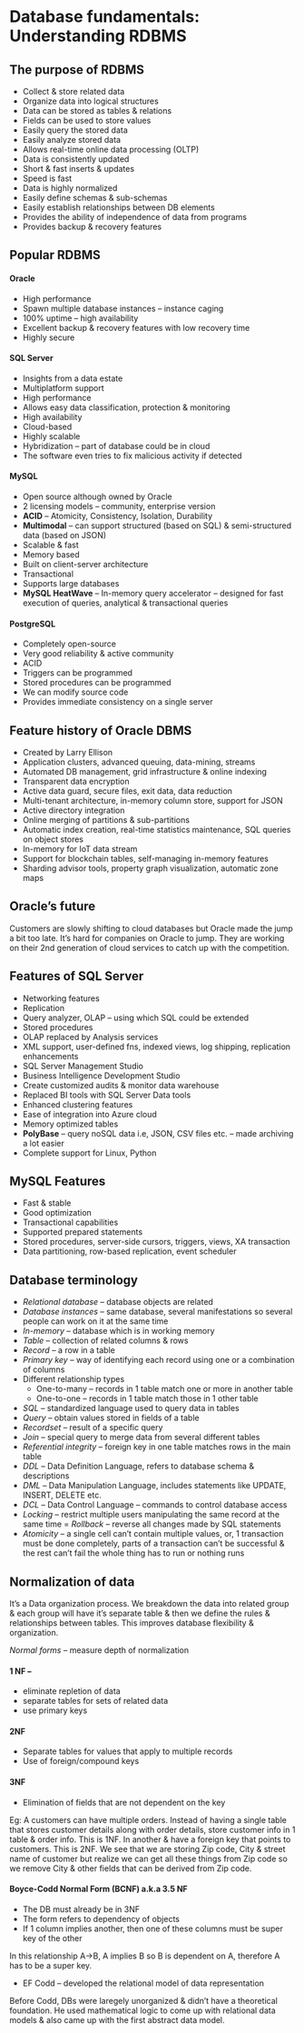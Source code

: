 # Database fundamentals: Understanding RDBMS

## The purpose of RDBMS
- Collect & store related data
- Organize data into logical structures
- Data can be stored as tables & relations
- Fields can be used to store values
- Easily query the stored data
- Easily analyze stored data
- Allows real-time online data processing (OLTP)
- Data is consistently updated
- Short & fast inserts & updates
- Speed is fast
- Data is highly normalized
- Easily define schemas & sub-schemas
- Easily establish relationships between DB elements
- Provides the ability of independence of data from programs
- Provides backup & recovery features

## Popular RDBMS
#### Oracle
- High performance
- Spawn multiple database instances – instance caging
- 100% uptime – high availability
- Excellent backup & recovery features with low recovery time
- Highly secure

#### SQL Server 
- Insights from a data estate
- Multiplatform support
- High performance
- Allows easy data classification, protection & monitoring
- High availability
- Cloud-based
- Highly scalable
- Hybridization – part of database could be in cloud
- The software even tries to fix malicious activity if detected

#### MySQL
- Open source although owned by Oracle
- 2 licensing models – community, enterprise version
- **ACID** – Atomicity, Consistency, Isolation, Durability
- **Multimodal** – can support structured (based on SQL) & semi-structured data (based on JSON)
- Scalable & fast
- Memory based
- Built on client-server architecture
- Transactional
- Supports large databases
- **MySQL HeatWave** – In-memory query accelerator – designed for fast execution of queries, analytical & transactional queries

#### PostgreSQL
- Completely open-source
- Very good reliability & active community
- ACID
- Triggers can be programmed
- Stored procedures can be programmed
- We can modify source code
- Provides immediate consistency on a single server

## Feature history of Oracle DBMS
- Created by Larry Ellison
- Application clusters, advanced queuing, data-mining, streams
- Automated DB management, grid infrastructure & online indexing
- Transparent data encryption
- Active data guard, secure files, exit data, data reduction
- Multi-tenant architecture, in-memory column store, support for JSON
- Active directory integration
- Online merging of partitions & sub-partitions
- Automatic index creation, real-time statistics maintenance, SQL queries on object stores
- In-memory for IoT data stream
- Support for blockchain tables, self-managing in-memory features
- Sharding advisor tools, property graph visualization, automatic zone maps

## Oracle’s future
Customers are slowly shifting to cloud databases but Oracle made the jump a bit too late. It’s hard for companies on Oracle to jump. They are working on their 2nd generation of cloud services to catch up with the competition.

## Features of SQL Server
- Networking features
- Replication
- Query analyzer, OLAP – using which SQL could be extended
- Stored procedures
- OLAP replaced by Analysis services
- XML support, user-defined fns, indexed views, log shipping, replication enhancements
- SQL Server Management Studio
- Business Intelligence Development Studio
- Create customized audits & monitor data warehouse
- Replaced BI tools with SQL Server Data tools
- Enhanced clustering features
- Ease of integration into Azure cloud
- Memory optimized tables
- **PolyBase** – query noSQL data i.e, JSON, CSV files etc. – made archiving a lot easier
- Complete support for Linux, Python

## MySQL Features
- Fast & stable
- Good optimization
- Transactional capabilities
- Supported prepared statements
- Stored procedures, server-side cursors, triggers, views, XA transaction
- Data partitioning, row-based replication, event scheduler

## Database terminology
- *Relational database* – database objects are related
- *Database instances* – same database, several manifestations so several people can work on it at the same time
- *In-memory* – database which is in working memory
- *Table* – collection of related columns & rows
- *Record* – a row in a table
- *Primary key* – way of identifying each record using one or a combination of columns
- Different relationship types
  - One-to-many – records in 1 table match one or more in another table
  - One-to-one – records in 1 table match those in 1 other table
- *SQL* – standardized language used to query data in tables
- *Query* – obtain values stored in fields of a table
- *Recordset* – result of a specific query
- *Join* – special query to merge data from several different tables
- *Referential integrity* – foreign key in one table matches rows in the main table
- *DDL* – Data Definition Language, refers to database schema & descriptions
- *DML* – Data Manipulation Language, includes statements like UPDATE, INSERT, DELETE etc.
- *DCL* – Data Control Language – commands to control database access
- *Locking* – restrict multiple users manipulating the same record at the same time
= *Rollback* – reverse all changes made by SQL statements
- *Atomicity* – a single cell can’t contain multiple values, or, 1 transaction must be done completely, parts of a transaction can’t be successful & the rest can’t fail the whole thing has to run or nothing runs

## Normalization of data
It’s a Data organization process. We breakdown the data into related group & each group will have it’s separate table & then we define the rules & relationships between tables. 
This improves database flexibility & organization.

*Normal forms* – measure depth of normalization

#### 1 NF – 
- eliminate repletion of data
- separate tables for sets of related data
- use primary keys
#### 2NF
- Separate tables for values that apply to multiple records
- Use of foreign/compound keys
#### 3NF
- Elimination of fields that are not dependent on the key

Eg: A customers can have multiple orders. Instead of having a single table that stores customer details along with order details, store customer info in 1 table & order info. This is 1NF. In another & have a foreign key that points to customers. This is 2NF. We see that we are storing Zip code, City & street name of customer but realize we can get all these things from Zip code so we remove City & other fields that can be derived from Zip code.

#### Boyce-Codd Normal Form (BCNF) a.k.a 3.5 NF
- The DB must already be in 3NF
- The form refers to dependency of objects
- If 1 column implies another, then one of these columns must be super key of the other

In this relationship A->B, A implies B so B is dependent on A, therefore A has to be a super key.

- EF Codd – developed the relational model of data representation

Before Codd, DBs were laregely unorganized & didn’t have a theoretical foundation. He used mathematical logic to come up with relational data models & also came up with the first abstract data model.
